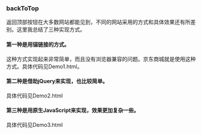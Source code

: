 ### backToTop
返回顶部按钮在大多数网站都能见到，不同的网站采用的方式和具体效果还有所差别。这里我总结了三种实现方式。

#### 第一种是用锚链接的方式。

这种方式实现起来非常简单，而且没有浏览器兼容的问题。京东商城就是使用这种方式。具体代码见Demo1.html。

#### 第二种是借助jQuery来实现，也比较简单。

具体代码见Demo2.html 

#### 第三种是用原生JavaScript来实现，效果更加复杂一些。

具体代码见Demo3.html 



